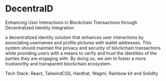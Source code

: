 # DecentraID
Enhancing User Interactions in Blockchain Transactions through Decentralized Identity Integration

a decentralized identity solution that enhances user interactions by associating usernames and profile pictures with wallet addresses. This system should maintain the privacy and security of blockchain transactions while providing users with a means to verify and trust the identities of the parties they are engaging with. By doing so, we aim to foster a more trustworthy and transparent blockchain ecosystem.

Tech Stack: React, TailwindCSS, Hardhat, Wagmi, Rainbow kit and Solidity


